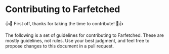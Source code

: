 # Contributing to Farfetched

👍🎉 First off, thanks for taking the time to contribute! 🎉👍

The following is a set of guidelines for contributing to Farfetched. These are mostly guidelines, not rules. Use your best judgment, and feel free to propose changes to this document in a pull request.
